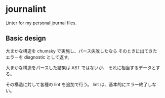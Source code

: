 # journalint

Linter for my personal journal files.

## Basic design

大まかな構造を chumsky で実施し、パース失敗したなら
そのときに出てきたエラーを diagnostic として返す。

大まかな構造をパースした結果は AST ではないが、
それに相当するデータとする。

その構造に対して各種の lint を追加で行う。
lint は、基本的にエラー終了しない。
